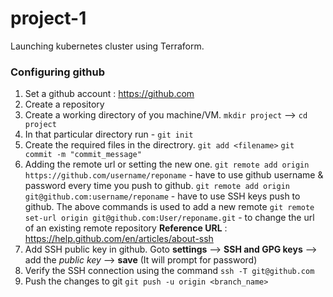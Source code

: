 # project-1

Launching kubernetes cluster using Terraform.

### Configuring github

1. Set a github account : https://github.com
2. Create a repository
3. Create a working directory of you machine/VM. `mkdir project` --> `cd project`
4. In that particular directory run - `git init`
5. Create the required files in the directrory.
   `git add <filename>`
   `git commit -m "commit_message"`
6. Adding the remote url or setting the new one.
   `git remote add origin https://github.com/username/reponame` - have to use github username & password every time you push to github.
   `git remote add origin git@github.com:username/reponame` - have to use SSH keys push to github.
   The above commands is used to add a new remote 
   `git remote set-url origin git@github.com:User/reponame.git` - to change the url of an existing remote repository
   **Reference URL** : https://help.github.com/en/articles/about-ssh
7. Add SSH public key in github. Goto **settings** --> **SSH and GPG keys** --> add the _public key_ --> **save** (It will prompt for password)
8. Verify the SSH connection using the command `ssh -T git@github.com`
9. Push the changes to git `git push -u origin <branch_name>`

    